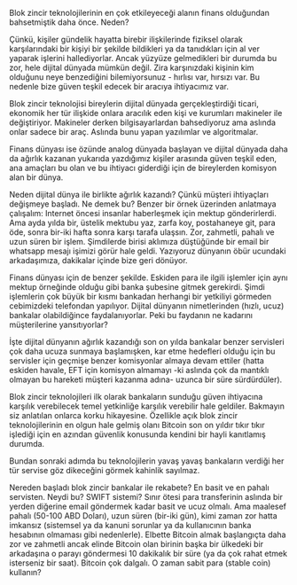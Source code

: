 Blok zincir teknolojilerinin en çok etkileyeceği alanın finans olduğundan bahsetmiştik daha önce. Neden?

Çünkü, kişiler gündelik hayatta birebir ilişkilerinde fiziksel olarak karşılarındaki bir kişiyi bir şekilde bildikleri ya da tanıdıkları için al ver yaparak işlerini hallediyorlar. Ancak yüzyüze gelmedikleri bir durumda bu zor, hele dijital dünyada mümkün değil. Zira karşınızdaki kişinin kim olduğunu neye benzediğini bilemiyorsunuz - hırlısı var, hırsızı var. Bu nedenle bize güven teşkil edecek bir aracıya ihtiyacımız var.  

Blok zincir teknolojisi bireylerin dijital dünyada gerçekleştirdiği ticari, ekonomik her tür ilişkide onlara aracılık eden kişi ve kurumları makineler ile değiştiriyor. Makineler derken bilgisayarlardan bahsediyoruz ama aslında onlar sadece bir araç. Aslında bunu yapan yazılımlar ve algoritmalar. 

Finans dünyası ise özünde analog dünyada başlayan ve dijital dünyada daha da ağırlık kazanan yukarıda yazdığımız kişiler arasında güven teşkil eden, ana amaçları bu olan ve bu ihtiyacı giderdiği için de bireylerden komisyon alan bir dünya. 

Neden dijital dünya ile birlikte ağırlık kazandı? Çünkü müşteri ihtiyaçları değişmeye başladı. Ne demek bu? Benzer bir örnek üzerinden anlatmaya çalışalım: Internet öncesi insanlar haberleşmek için mektup gönderirlerdi. Ama ayda yılda bir, üstelik mektubu yaz, zarfa koy, postahaneye git, para öde, sonra bir-iki hafta sonra karşı tarafa ulaşsın. Zor, zahmetli, pahalı ve uzun süren bir işlem. Şimdilerde birisi aklımıza düştüğünde bir email bir whatsapp mesajı işimizi görür hale geldi. Yazıyoruz dünyanın öbür ucundaki arkadaşımıza, dakikalar içinde bize geri dönüyor. 

Finans dünyası için de benzer şekilde. Eskiden para ile ilgili işlemler için aynı mektup örneğinde olduğu gibi banka şubesine gitmek gerekirdi. Şimdi işlemlerin çok büyük bir kısmı bankadan herhangi bir yetkiliyi görmeden cebimizdeki telefondan yapılıyor. Dijital dünyanın nimetlerinden (hızlı, ucuz) bankalar olabildiğince faydalanıyorlar. Peki bu faydanın ne kadarını müşterilerine yansıtıyorlar?

İşte dijital dünyanın ağırlık kazandığı son on yılda bankalar benzer servisleri çok daha ucuza sunmaya başlamışken, kar etme hedefleri olduğu için bu servisler için geçmişe benzer komisyonlar almaya devam ettiler (hatta eskiden havale, EFT için komisyon almamayı -ki aslında çok da mantıklı olmayan bu hareketi müşteri kazanma adına- uzunca bir süre sürdürdüler). 

Blok zincir teknolojileri ilk olarak bankaların sunduğu güven ihtiyacına karşılık verebilecek temel yetkinliğe karşılık verebilir hale geldiler. Bakmayın siz anlatılan onlarca korku hikayesine. Özellikle açık blok zincir teknolojilerinin en olgun hale gelmiş olanı Bitcoin son on yıldır tıkır tıkır işlediği için en azından güvenlik konusunda kendini bir hayli kanıtlamış durumda. 

Bundan sonraki adımda bu teknolojilerin yavaş yavaş bankaların verdiği her tür servise göz dikeceğini görmek kahinlik sayılmaz. 

Nereden başladı blok zincir bankalar ile rekabete? En basit ve en pahalı servisten. Neydi bu? SWIFT sistemi? Sınır ötesi para transferinin aslında bir yerden diğerine email göndermek kadar basit ve ucuz olmalı. Ama maalesef pahalı (50-100 ABD Doları), uzun süren (bir-iki gün), kimi zaman zor hatta imkansız (sistemsel ya da kanuni sorunlar ya da kullanıcının banka hesabının olmaması gibi nedenlerle). Elbette Bitcoin almak başlangıçta daha zor ve zahmetli ancak elinde Bitcoin olan birinin başka bir ülkedeki bir arkadaşına o parayı göndermesi 10 dakikalık bir süre (ya da çok rahat etmek isterseniz bir saat). Bitcoin çok dalgalı. O zaman sabit para (stable coin) kullanın?
